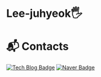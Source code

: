 <!-- ![header](https://capsule-render.vercel.app/api?type=wave&&color=timeGradient&height=300&section=header&text=welcome%20juhyeok's%20github&fontSize=40) -->
# Lee-juhyeok🖐
<!--[![Hits](https://hits.seeyoufarm.com/api/count/incr/badge.svg?url=https%3A%2F%2Fgithub.com%2Fljhmd00&count_bg=%236276B8&title_bg=%23928F8F&icon=&icon_color=%23E7E7E7&title=hits&edge_flat=false)](https://hits.seeyoufarm.com)

[![Anurag's GitHub stats](https://github-readme-stats.vercel.app/api?username=ljhmd00)](https://github.com/anuraghazra/github-readme-stats)
<!-- [![Solved.ac Profile](http://mazassumnida.wtf/api/v2/generate_badge?boj=ljhmd00)](https://solved.ac/ljhmd00/) -->

<!-- # Skills -->
<!-- ### Platforms & Languages -->
<!-- ![Java Script](https://img.shields.io/badge/JavaScript-F7DF1E.svg?&style=for-the-badge&logo=JavaScript&logoColor=white) -->
<!-- ![Java](https://img.shields.io/badge/Java-007396.svg?&style=for-the-badge&logo=Java&logoColor=white) -->
<!-- ![Python](https://img.shields.io/badge/Python-3776AB.svg?&style=for-the-badge&logo=Python&logoColor=white) -->


<!-- ![Html](https://img.shields.io/badge/Html-E34F26.svg?&style=for-the-badge&logo=Html5&logoColor=white) -->
<!-- ![css](https://img.shields.io/badge/css-F43059.svg?&style=for-the-badge&logo=CSSWizardry&logoColor=white) -->
<!-- ![Sass](https://img.shields.io/badge/Sass-CC6699.svg?&style=for-the-badge&logo=Sass&logoColor=white) -->
<!-- ![Tailwind CSS](https://img.shields.io/badge/TailwindCSS-06B6D4.svg?&style=for-the-badge&logo=TailwindCSS&logoColor=white) -->
<!-- ![React](https://img.shields.io/badge/React-61DAFB.svg?&style=for-the-badge&logo=React&logoColor=white) -->
<!-- ![Node.js](https://img.shields.io/badge/Node.js-339933.svg?&style=for-the-badge&logo=Node.js&logoColor=white) -->
<!-- ![Spring Boot](https://img.shields.io/badge/SpringBoot-6DB33F.svg?&style=for-the-badge&logo=SpringBoot&logoColor=white) -->
<!-- ![MySQL](https://img.shields.io/badge/MySQL-4479A1.svg?&style=for-the-badge&logo=MySQL&logoColor=white) -->

<!-- ### Tools -->
<!-- ![Git](https://img.shields.io/badge/Git-F05032.svg?&style=for-the-badge&logo=Git&logoColor=white) -->
<!-- ![Visual Studio Code](https://img.shields.io/badge/VisualStudioCode-007ACC.svg?&style=for-the-badge&logo=VisualStudioCode&logoColor=white) -->
<!-- ![Eclipse IDE](https://img.shields.io/badge/Eclipse%20IDE-2C2255.svg?&style=for-the-badge&logo=Eclipse%20IDE&logoColor=white) -->

# :mailbox_with_mail: Contacts
[![Tech Blog Badge](http://img.shields.io/badge/-Tech%20blog-black?style=flat-square&logo=github&link=https://velog.io/@lmsmd00)](https://velog.io/@lmsmd00/)
[![Naver Badge](https://img.shields.io/badge/Naver-03C75A?style=flat-square&logo=Naver&logoColor=white&link=mailto:lmsmd00@naver.com)](mailto:lmsmd00@naver.com)
